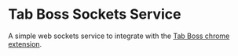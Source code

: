 # Tab Boss Sockets Service

A simple web sockets service to integrate with the [Tab Boss chrome extension](https://github.com/JorgenHookham/tab-boss.git).
